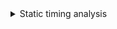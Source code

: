 <details>
<summary>Static timing analysis</summary>

Installing OpenSTA

    git clone https://github.com/parallaxsw/OpenSTA.git
    cd OpenSTA
    mkdir build
    cd build
    cmake ..
    make

           from   Ubuntu   Macos
                22.04.2  14.4.1
    cmake    3.10.2 3.24.2   3.29.2
    clang    9.1.0           15.0.0
    gcc      3.3.2   11.4.0  
    tcl      8.4     8.6     8.6.6
    swig     1.3.28  4.1.0   4.2.1
    bison    1.35    3.8.2   3.8.2
    flex     2.5.4   2.6.4   2.6.4
   
  External library required for Opensta Eigen

    libeigen3-dev
  
</details>
